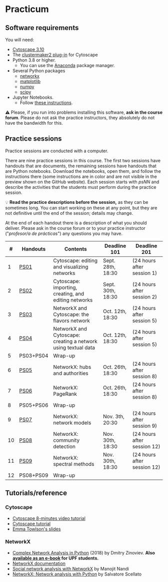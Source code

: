 # Practicum

## Software requirements

You will need:

* [Cytoscape 3.10](https://cytoscape.org/download.html)
* The [clustermaker2 plug-in](https://apps.cytoscape.org/apps/clustermaker2) for Cytoscape
* Python 3.8 or higher.
   * You can use the [Anaconda](https://www.anaconda.com/products/individual) package manager.
* Several Python packages
   * [networkx](https://networkx.github.io/)
   * [matplotlib](https://matplotlib.org/)
   * [numpy](https://numpy.org/)
   * [scipy](https://scipy.org/)
* Jupyter Notebooks.
   * Follow [these instructions](https://jupyter.org/install.html).

:warning: Please, if you run into problems installing this software, **ask in the course forum**. Please do not ask the practice instructors, they absolutely do not have the bandwidth for this.

## Practice sessions

Practice sessions are conducted with a computer.

There are nine practice sessions in this course. The first two sessions have handouts that are documents, the remaining sessions have handouts that are Python notebooks. Download the notebooks, open them, and follow the instructions there (some instructions are in color and are not visible in the preview shown on the GitHub website). Each session starts with *psNN* and describe the activities that the students must perform during the practice session.

:bulb: **Read the practice descriptions before the session,** as they can be sometimes long. You can start working on these at any point, but they are not definitive until the end of the session; details may change.

At the end of each handout there is a description of what you should deliver. Please ask in the course forum or to your practice instructor ("*profesor/a de prácticas*") any questions you may have.

| # | Handouts                                    | Contents | Deadline 101 | Deadline 201 |
|---|---------------------------------------------|----------|--------------|--------------|
| 1 | [PS01](ps01-cytoscape_basics.md)              | Cytoscape: editing and visualizing networks | Sept. 28th, 18:30 | (24 hours after session 1) |
| 2 | [PS02](ps02-cytoscape_advanced.md)            | Cytoscape: importing, creating, and editing networks | Sept. 30th, 18:30 | (24 hours after session 2) |
| 3 | [PS03](ps03-flavors.ipynb)                    | NetworkX and Cytoscape: the flavors network | Oct. 12th, 18:30 | (24 hours after session 5) |
| 4 | [PS04](ps04-networks_from_text.ipynb)         | NetworkX and Cytoscape: creating a network using textual data | Oct. 12th, 18:30 | (24 hours after session 5) |
| 5 | PS03+PS04                                     | Wrap-up |
| 6 | [PS05](ps05-hubs_authorities.ipynb)           | NetworkX: hubs and authorities | Oct. 26th, 18:30 | (24 hours after session 8) |
| 7 | [PS06](ps06-pagerank.ipynb)                   | NetworkX: PageRank | Oct. 26th, 18:30 | (24 hours after session 8) |
| 8 | PS05+PS06                                     | Wrap-up |
| 9 | [PS07](ps07-network_models.ipynb)             | NetworkX: network models | Nov. 3th, 20:30 | (24 hours after session 9) |
| 10 | [PS08](ps08-communities.ipynb)               | NetworkX: community detection | Nov. 30th, 18:30 | (24 hours after session 12) |
| 11 | [PS09](ps09-spectral.ipynb)                  | NetworkX: spectral methods | Nov. 30th, 18:30 | (24 hours after session 12) |
| 12 | PS08+PS09                                    | Wrap-up |

## Tutorials/reference

### Cytoscape

* [Cytoscape 8-minutes video tutorial](https://www.youtube.com/watch?v=iGpxX0Kd4Z0&list=PLFQS98nmv__wFmmSDePx9FtQ2TFRS6wdR)
* [Cytoscape tutorial](https://github.com/cytoscape/cytoscape-tutorials/wiki)
* [Emma Towlson's slides](https://www.dropbox.com/s/37zleq3ynw6e0n6/Cytoscape_2017.pdf?dl=0)

### NetworkX

* [Complex Network Analysis in Python](https://www.amazon.com/gp/product/1680502697/) (2018) by Dmitry Zinoviev. **Also [available as an e-book](https://upfinder.upf.edu/iii/encore/record/C__Rb1557007?lang=cat) for UPF students.**
* [NetworkX documentation](https://networkx.github.io/)
* [Social network analysis with NetworkX](https://blog.dominodatalab.com/social-network-analysis-with-networkx/) by Manojit Nandi
* [NetworkX: Network analysis with Python](https://www.cl.cam.ac.uk/~cm542/teaching/2010/stna-pdfs/stna-lecture8.pdf) by Salvatore Scellato

